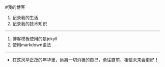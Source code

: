 #我的博客

1. 记录我的生活
2. 记录我的技术知识

----
1. 博客模板使用的是jekyll
2. 使用markdown语法

----
- 在这风华正茂的年华里，远离一切消极的自己，勇往直前，相信未来会更好！